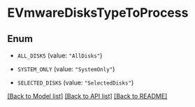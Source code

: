 # EVmwareDisksTypeToProcess

## Enum


* `ALL_DISKS` (value: `"AllDisks"`)

* `SYSTEM_ONLY` (value: `"SystemOnly"`)

* `SELECTED_DISKS` (value: `"SelectedDisks"`)


[[Back to Model list]](../README.md#documentation-for-models) [[Back to API list]](../README.md#documentation-for-api-endpoints) [[Back to README]](../README.md)


